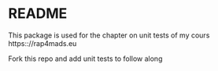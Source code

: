 # README

This package is used for the chapter on unit tests of my cours https:://rap4mads.eu

Fork this repo and add unit tests to follow along
